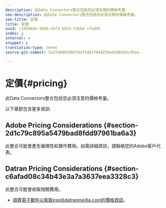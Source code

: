 ```yaml
---
description: 此Data Connectors整合包括您必須注意的價格考量。
seo-description: 此Data Connectors整合包括您必須注意的價格考量。
seo-title: 定價
title: 定價
uuid: c19596de-5856-43f3-b933-23bb4 cfadd5
index: y
internal: n
snippet: y
translation-type: tm+mt
source-git-commit: 5e22d080398d74df29b1f849258e6500168cd5aa

---
```



# 定價{#pricing}

此Data Connectors整合包括您必須注意的價格考量。

以下章節包含更多資訊: 

## Adobe Pricing Considerations {#section-2d1c79c895a5479bad8fdd97961ba6a3}

此整合可能會產生循環性和實作費用。如需詳細資訊，請聯絡您的Adobe客戶代表。

## Datran Pricing Considerations {#section-c6afad08c34b43e3a7a3637eea3328c3}

此整合可能會收取相關費用。

* 請寄電子郵件以索取esp@datranmedia.com的價格資訊。

